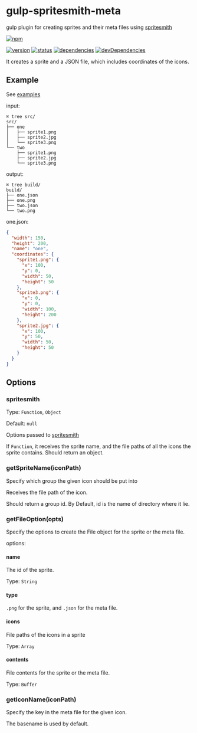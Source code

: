# gulp-spritesmith-meta
gulp plugin for creating sprites and their meta files using [spritesmith](https://github.com/Ensighten/spritesmith)

[![npm](https://nodei.co/npm/gulp-spritesmith-meta.png?downloads=true)](https://www.npmjs.org/package/gulp-spritesmith-meta)

[![version](https://img.shields.io/npm/v/gulp-spritesmith-meta.svg)](https://www.npmjs.org/package/gulp-spritesmith-meta)
[![status](https://travis-ci.org/zoubin/gulp-spritesmith-meta.svg?branch=master)](https://travis-ci.org/zoubin/gulp-spritesmith-meta)
[![dependencies](https://david-dm.org/zoubin/gulp-spritesmith-meta.svg)](https://david-dm.org/zoubin/gulp-spritesmith-meta)
[![devDependencies](https://david-dm.org/zoubin/gulp-spritesmith-meta/dev-status.svg)](https://david-dm.org/zoubin/gulp-spritesmith-meta#info=devDependencies)

It creates a sprite and a JSON file, which includes coordinates of the icons.

## Example

See [examples](https://github.com/zoubin/gulp-spritesmith-meta/tree/master/example)

input:

```
⌘ tree src/
src/
├── one
│   ├── sprite1.png
│   ├── sprite2.jpg
│   └── sprite3.png
└── two
    ├── sprite1.png
    ├── sprite2.jpg
    └── sprite3.png

```

output:
```
⌘ tree build/
build/
├── one.json
├── one.png
├── two.json
└── two.png

```

one.json:

```json
{
  "width": 150,
  "height": 200,
  "name": "one",
  "coordinates": {
    "sprite1.png": {
      "x": 100,
      "y": 0,
      "width": 50,
      "height": 50
    },
    "sprite3.png": {
      "x": 0,
      "y": 0,
      "width": 100,
      "height": 200
    },
    "sprite2.jpg": {
      "x": 100,
      "y": 50,
      "width": 50,
      "height": 50
    }
  }
}

```


## Options

### spritesmith

Type: `Function`, `Object`

Default: `null`

Options passed to [spritesmith](https://github.com/Ensighten/spritesmith)

If `Function`,
it receives the sprite name,
and the file paths of all the icons the sprite contains.
Should return an object.


### getSpriteName(iconPath)

Specify which group the given icon should be put into

Receives the file path of the icon.

Should return a group id.
By Default, id is the name of directory where it lie.

### getFileOption(opts)

Specify the options to create the File object for the sprite or the meta file.

options:

#### name
The id of the sprite.

Type: `String`

#### type
`.png` for the sprite, and `.json` for the meta file.

#### icons
File paths of the icons in a sprite

Type: `Array`

#### contents
File contents for the sprite or the meta file.

Type: `Buffer`

### getIconName(iconPath)

Specify the key in the meta file for the given icon.

The basename is used by default.

